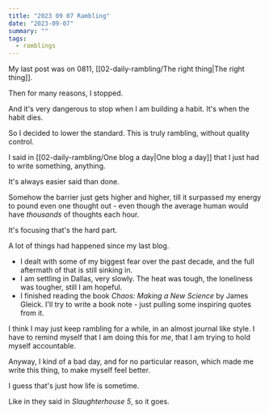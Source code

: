 ```yaml
---
title: "2023 09 07 Rambling"
date: "2023-09-07"
summary: ""
tags:
  - ramblings
---
```


My last post was on 0811, [[02-daily-rambling/The right thing|The right thing]].

Then for many reasons, I stopped.

And it's very dangerous to stop when I am building a habit.
It's when the habit dies.

So I decided to lower the standard.
This is truly rambling, without quality control.

I said in [[02-daily-rambling/One blog a day|One blog a day]] that I just had to write something, anything.

It's always easier said than done.

Somehow the barrier just gets higher and higher, till it surpassed my energy to pound even one thought out - 
even though the average human would have *thousands* of thoughts each hour.

It's focusing that's the hard part.

A lot of things had happened since my last blog.

- I dealt with some of my biggest fear over the  past decade,
and the full aftermath of that is still sinking in.
- I am settling in Dallas, very slowly. The heat was tough, the loneliness was tougher, still I am hopeful.
- I finished reading the book *Chaos: Making a New Science* by James Gleick. I'll try to write a book note - just pulling some inspiring quotes from it.

I think I may just keep rambling for a while, in an almost journal like style.
I have to remind myself that I am doing this for *me*,
that I am trying to hold myself accountable.

Anyway, I kind of a bad day, and for no particular reason, 
which made me write this thing, to make myself feel better.

I guess that's just how life is sometime.

Like in they said in *Slaughterhouse 5*, so it goes.